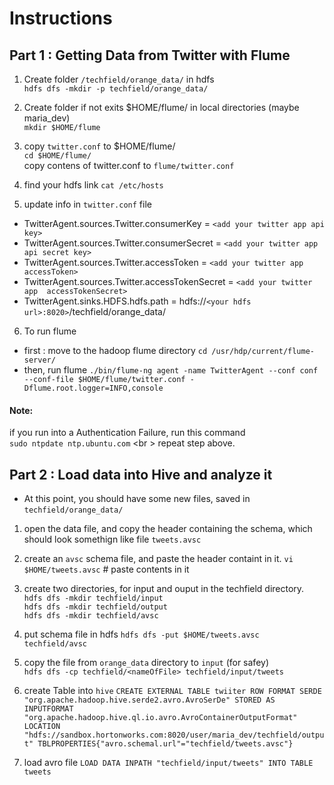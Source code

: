 # Instructions
## Part 1 : Getting Data from Twitter with Flume 
1. Create folder `/techfield/orange_data/` in hdfs <br />
    `hdfs dfs -mkdir -p techfield/orange_data/`

2. Create folder if not exits $HOME/flume/ in local directories (maybe maria_dev) <br />
    `mkdir $HOME/flume`

3. copy `twitter.conf` to $HOME/flume/ <br />
    `cd $HOME/flume/` <br />
    copy contens of twitter.conf to `flume/twitter.conf`

4. find your hdfs link
`cat /etc/hosts`


5. update info in `twitter.conf` file 
 - TwitterAgent.sources.Twitter.consumerKey = `<add your twitter app api key>`
 - TwitterAgent.sources.Twitter.consumerSecret = `<add your twitter app  api secret key>`
 - TwitterAgent.sources.Twitter.accessToken = `<add your twitter app  accessToken>`
 - TwitterAgent.sources.Twitter.accessTokenSecret = `<add your twitter app  accessTokenSecret>`
 - TwitterAgent.sinks.HDFS.hdfs.path = hdfs://`<your hdfs url>:8020>`/techfield/orange_data/


6. To run flume 
- first : move to the hadoop flume directory
`cd /usr/hdp/current/flume-server/`
- then, run flume
`./bin/flume-ng agent -name TwitterAgent --conf conf --conf-file $HOME/flume/twitter.conf -Dflume.root.logger=INFO,console`

#### Note:
if you run into a Authentication Failure, run this command <br />
`sudo ntpdate ntp.ubuntu.com` <br \>
repeat step above.

## Part 2 : Load data into Hive and analyze it
- At this point, you should have some new files, saved in `techfield/orange_data/` 

1. open the data file, and copy the header containing the schema, which should look somethign like file `tweets.avsc`

2. create an `avsc` schema file, and paste the header containt in it.
`vi $HOME/tweets.avsc` # paste contents in it

3. create two directories, for input and ouput in the techfield directory.<br />
`hdfs dfs -mkdir techfield/input`<br />
`hdfs dfs -mkdir techfield/output` <br />
`hdfs dfs -mkdir techfield/avsc` <br />

4. put schema file in hdfs
`hdfs dfs -put $HOME/tweets.avsc techfield/avsc`

5. copy the file from `orange_data` directory to `input` (for safey)<br />
`hdfs dfs -cp techfield/<nameOfFile> techfield/input/tweets`

6. create Table into `hive`
`CREATE EXTERNAL TABLE twiiter ROW FORMAT SERDE "org.apache.hadoop.hive.serde2.avro.AvroSerDe" STORED AS INPUTFORMAT "org.apache.hadoop.hive.ql.io.avro.AvroContainerOutputFormat" LOCATION "hdfs://sandbox.hortonworks.com:8020/user/maria_dev/techfield/output" TBLPROPERTIES{"avro.schemal.url"="techfield/tweets.avsc"}`

7. load avro file
`LOAD DATA INPATH "techfield/input/tweets" INTO TABLE tweets`